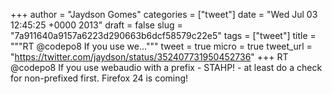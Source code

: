 
+++
author = "Jaydson Gomes"
categories = ["tweet"]
date = "Wed Jul 03 12:45:25 +0000 2013"
draft = false
slug = "7a911640a9157a6223d290663b6dcf58579c22e5"
tags = ["tweet"]
title = """RT @codepo8 If you use we..."""
tweet = true
micro = true
tweet_url = "https://twitter.com/jaydson/status/352407731950452736"
+++
RT @codepo8 If you use webaudio with a prefix - STAHP! - at least do a check for non-prefixed first. Firefox 24 is coming!
